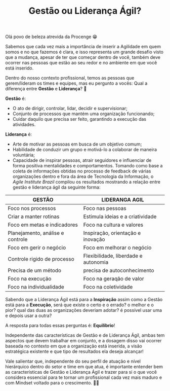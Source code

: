 ﻿---
layout: post
title: "Gestão ou Liderança Ágil?"
category:  Blog
banner: employer-growing-business-professionals-met.svg
legend: 'Freepik'
alt: "Pessoa dentro de um vazo de planta sendo aguado"
---

Olá povo de beleza atrevida da Procenge 😁

Sabemos que cada vez mais a importância de inserir a Agilidade em quem somos e no que fazemos é clara, e isso representa um grande desafio visto que a mudança, apesar de ter que começar dentro de você, também deve ocorrer nas pessoas que estão ao seu redor e no ambiente em que você está inserido.

Dentro do nosso contexto profissional, temos as pessoas que gerem/lideram os times e equipes, mas eu pergunto a vocês: Qual a diferença entre **Gestão**  e **Liderança**? 🤨

**Gestão** é:

- O ato de dirigir, controlar, lidar, decidir e supervisionar;
- Conjunto de processos que mantém uma organização funcionando;
- Cuidar daquilo que precisa ser feito, garantindo a execução das atividades.

**Liderança** é:

- Arte de motivar as pessoas em busca de um objetivo comum;
- Habilidade de conduzir um grupo e motivá-lo a colaborar de maneira voluntária;
- Capacidade de inspirar pessoas, atrair seguidores e influenciar de forma positiva mentalidades e comportamentos.
 Tomando como base a coleta de informações obtidas no processo de feedback de várias organizações dentro e fora da área de Tecnologia da Informação, o _Agile Institute Brazil_ compilou os resultados mostrando a relação entre gestão e liderança ágil da seguinte forma:

| GESTÃO | LIDERANGA AGIL |
| - | - |
| Foco nos processos | Foco nas pessoas |
| Criar a manter rotinas | Estimula ideias e a criatividade |
| Foco em metas e indicadores | Foco na cultura e valores |
| Planejamento, análise e controle | Inspiração, orientação e inovação |
| Foco em gerir o negócio | Foco em melhorar o negócio |
| Controle rigido de processo | Flexibilidade, liberdade e autonomia |
| Precisa de um método | precisa de autoconhecimento |
| Foco na execuçäo | Foco na geraqão de valor |
| Foco na individualidade | Foco na coletividade |

Sabendo que a Liderança Ágil está para a **Inspiração** assim como a Gestão está para a **Execução**, será que existe o certo e o errado? o melhor e o pior? qual das duas as organizações deveriam adotar? é possível usar uma e depois usar a outra?

A resposta para todas essas perguntas é: **Equilibrio**!

Independente das características de Gestão e de Liderança Ágil, ambas tem aspectos que devem trabalhar em conjunto, e a dosagem disso vai ocorrer baseada no contexto em que a organização está inserida, a visão estratégica existente e que tipo de resultados ela deseja alcançar!

Vale salientar que, independente do seu perfil de atuação e nível hierárquico dentro do setor e time em que atua, é importante entender bem as características de Gestão e Liderança Ágil e trazer para si o que você considera essencial para te tornar um profissional cada vez mais maduro e com Mindset voltado para o crescimento. 💪😎
